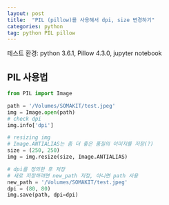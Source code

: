 ```yaml
---
layout: post
title:  "PIL (pillow)를 사용해서 dpi, size 변경하기"
categories: python
tag: python PIL pillow
---
```


테스트 환경: python 3.6.1, Pillow 4.3.0, jupyter notebook

## PIL 사용법

```python
from PIL import Image

path = '/Volumes/SOMAKIT/test.jpeg'
img = Image.open(path)
# check dpi
img.info['dpi']

# resizing img
# Image.ANTIALIAS는 좀 더 좋은 품질의 이미지를 저장(?)
size = (250, 250)
img = img.resize(size, Image.ANTIALIAS)

# dpi를 정의한 후 저장
# 새로 저장하려면 new_path 지정, 아니면 path 사용
new_path = '/Volumes/SOMAKIT/test.jpeg'
dpi = (80, 80)
img.save(path, dpi=dpi)
```
